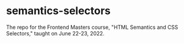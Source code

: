 # semantics-selectors
The repo for the Frontend Masters course, "HTML Semantics and CSS Selectors," taught on June 22-23, 2022.
